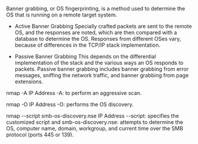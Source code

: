 
Banner grabbing, or OS fingerprinting, is a method used to determine the OS that is running on a remote target system.

- Active Banner Grabbing Specially crafted packets are sent to the remote OS, and the responses are noted, which are then compared with a database to determine the OS. Responses from different OSes vary, because of differences in the TCP/IP stack implementation.

- Passive Banner Grabbing This depends on the differential implementation of the stack and the various ways an OS responds to packets. Passive banner grabbing includes banner grabbing from error messages, sniffing the network traffic, and banner grabbing from page extensions.

nmap -A IP Address
-A: to perform an aggressive scan.

nmap -O IP Address
-O: performs the OS discovery.

nmap --script smb-os-discovery.nse IP Address
--script: specifies the customized script and smb-os-discovery.nse: attempts to determine the OS, computer name, domain, workgroup, and current time over the SMB protocol (ports 445 or 139).